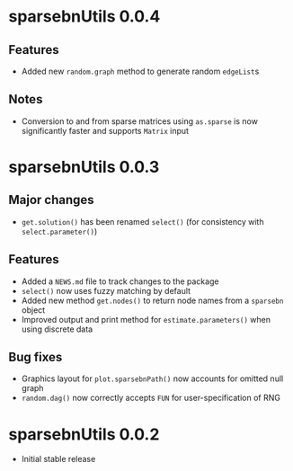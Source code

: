 # sparsebnUtils 0.0.4

## Features

* Added new `random.graph` method to generate random `edgeList`s

## Notes

* Conversion to and from sparse matrices using `as.sparse` is now significantly faster and supports `Matrix` input

# sparsebnUtils 0.0.3

## Major changes

* `get.solution()` has been renamed `select()` (for consistency with `select.parameter()`)

## Features

* Added a `NEWS.md` file to track changes to the package
* `select()` now uses fuzzy matching by default
* Added new method `get.nodes()` to return node names from a `sparsebn` object
* Improved output and print method for `estimate.parameters()` when using discrete data

## Bug fixes

* Graphics layout for `plot.sparsebnPath()` now accounts for omitted null graph
* `random.dag()` now correctly accepts `FUN` for user-specification of RNG

# sparsebnUtils 0.0.2

* Initial stable release

